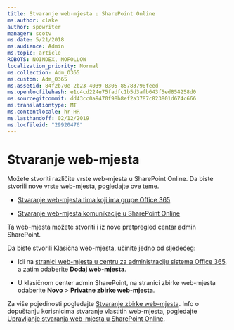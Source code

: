 ```yaml
---
title: Stvaranje web-mjesta u SharePoint Online
ms.author: clake
author: spowriter
manager: scotv
ms.date: 5/21/2018
ms.audience: Admin
ms.topic: article
ROBOTS: NOINDEX, NOFOLLOW
localization_priority: Normal
ms.collection: Adm_O365
ms.custom: Adm_O365
ms.assetid: 84f2b70e-2b23-4039-8305-85783798feed
ms.openlocfilehash: e1c4cd224e75fadfc1b5d3afb643f5ed854258d0
ms.sourcegitcommit: dd43cc0a9470f98b8ef2a3787c823801d674c666
ms.translationtype: MT
ms.contentlocale: hr-HR
ms.lasthandoff: 02/12/2019
ms.locfileid: "29920476"
---
```

# <a name="create-a-site"></a>Stvaranje web-mjesta

Možete stvoriti različite vrste web-mjesta u SharePoint Online. Da biste stvorili nove vrste web-mjesta, pogledajte ove teme.
  
- [Stvaranje web-mjesta tima koji ima grupe Office 365](https://go.microsoft.com/fwlink/?linkid=866292)
    
- [Stvaranje web-mjesta komunikacije u SharePoint Online](https://go.microsoft.com/fwlink/?linkid=866294)
    
Ta web-mjesta možete stvoriti i iz nove pretpregled centar admin SharePoint.
  
Da biste stvorili Klasična web-mjesta, učinite jedno od sljedećeg:
  
- Idi na [stranici web-mjesta u centru za administraciju sistema Office 365](https://portal.office.com/adminportal/home#/SitesList), a zatim odaberite **Dodaj web-mjesta**.
    
- U klasičnom center admin SharePoint, na stranici zbirke web-mjesta odaberite **Novo** \> **Privatne zbirke web-mjesta**.
    
Za više pojedinosti pogledajte [Stvaranje zbirke web-mjesta](https://go.microsoft.com/fwlink/?linkid=866295). Info o dopuštanju korisnicima stvaranje vlastitih web-mjesta, pogledajte [Upravljanje stvaranja web-mjesta u SharePoint Online](https://go.microsoft.com/fwlink/?linkid=866296).
  

